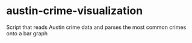 # austin-crime-visualization
Script that reads Austin crime data and parses the most common crimes onto a bar graph

